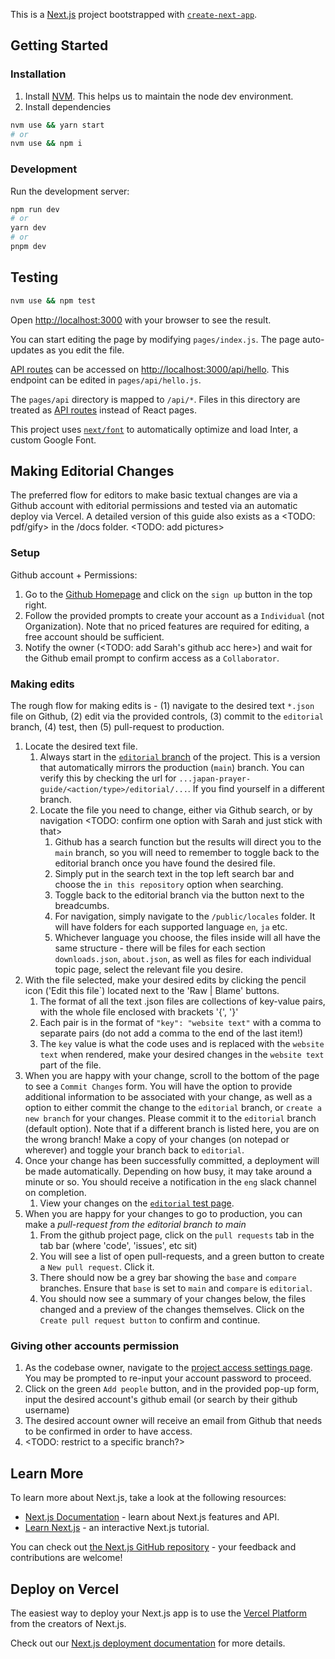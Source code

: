 This is a [Next.js](https://nextjs.org/) project bootstrapped with [`create-next-app`](https://github.com/vercel/next.js/tree/canary/packages/create-next-app).

## Getting Started

### Installation

1. Install [NVM](https://github.com/nvm-sh/nvm).  This helps us to maintain the node dev environment.
2. Install dependencies

```bash
nvm use && yarn start
# or
nvm use && npm i
```

### Development

Run the development server:

```bash
npm run dev
# or
yarn dev
# or
pnpm dev
```


## Testing

```bash
nvm use && npm test
```

Open [http://localhost:3000](http://localhost:3000) with your browser to see the result.

You can start editing the page by modifying `pages/index.js`. The page auto-updates as you edit the file.

[API routes](https://nextjs.org/docs/api-routes/introduction) can be accessed on [http://localhost:3000/api/hello](http://localhost:3000/api/hello). This endpoint can be edited in `pages/api/hello.js`.

The `pages/api` directory is mapped to `/api/*`. Files in this directory are treated as [API routes](https://nextjs.org/docs/api-routes/introduction) instead of React pages.

This project uses [`next/font`](https://nextjs.org/docs/basic-features/font-optimization) to automatically optimize and load Inter, a custom Google Font.

## Making Editorial Changes

The preferred flow for editors to make basic textual changes are via a Github account with editorial permissions and tested via an automatic deploy via Vercel. A detailed version of this guide also exists as a <TODO: pdf/gify> in the /docs folder. <TODO: add pictures>

### Setup
Github account + Permissions:
1. Go to the [Github Homepage](https://github.com/) and click on the `sign up` button in the top right.
2. Follow the provided prompts to create your account as a `Individual` (not Organization). Note that no priced features are required for editing, a free account should be sufficient.
3. Notify the owner (<TODO: add Sarah's github acc here>) and wait for the Github email prompt to confirm access as a `Collaborator`.

### Making edits
The rough flow for making edits is - (1) navigate to the desired text `*.json` file on Github, (2) edit via the provided controls, (3) commit to the `editorial` branch, (4) test, then (5) pull-request to production.

1. Locate the desired text file.
    1. Always start in the [`editorial` branch](https://github.com/wliu080/japan-prayer-guide/tree/editorial) of the project. This is a version that automatically mirrors the production (`main`) branch. You can verify this by checking the url for `...japan-prayer-guide/<action/type>/editorial/...`. If you find yourself in a different branch. 
    2. Locate the file you need to change, either via Github search, or by navigation <TODO: confirm one option with Sarah and just stick with that>
        1. Github has a search function but the results will direct you to the `main` branch, so you will need to remember to toggle back to the editorial branch once you have found the desired file.
        2. Simply put in the search text in the top left search bar and choose the `in this repository` option when searching.
        3. Toggle back to the editorial branch via the button next to the breadcumbs.
        4. For navigation, simply navigate to the `/public/locales` folder. It will have folders for each supported language `en`, `ja` etc.
        5. Whichever language you choose, the files inside will all have the same structure - there will be files for each section `downloads.json`, `about.json`, as well as files for each individual topic page, select the relevant file you desire.
2. With the file selected, make your desired edits by clicking the pencil icon ('Edit this file`) located next to the 'Raw | Blame' buttons.
    1. The format of all the text .json files are collections of key-value pairs, with the whole file enclosed with brackets '{', '}'
    2. Each pair is in the format of `"key": "website text"` with a comma to separate pairs (do not add a comma to the end of the last item!)
    3. The `key` value is what the code uses and is replaced with the `website text` when rendered, make your desired changes in the `website text` part of the file.
3. When you are happy with your change, scroll to the bottom of the page to see a `Commit Changes` form. You will have the option to provide additional information to be associated with your change, as well as a option to either commit the change to the `editorial` branch, or `create a new branch` for your changes. Please commit it to the `editorial` branch (default option). Note that if a different branch is listed here, you are on the wrong branch! Make a copy of your changes (on notepad or wherever) and toggle your branch back to `editorial`.
4. Once your change has been successfully committed, a deployment will be made automatically. Depending on how busy, it may take around a minute or so. You should receive a notification in the `eng` slack channel on completion.
    1. View your changes on the [`editorial` test page](https://japan-prayer-guide-git-editorial-wliu080.vercel.app/).
5. When you are happy for your changes to go to production, you can make a *pull-request from the editorial branch to main*
    1. From the github project page, click on the `pull requests` tab in the tab bar (where 'code', 'issues', etc sit)
    2. You will see a list of open pull-requests, and a green button to create a `New pull request`. Click it.
    3. There should now be a grey bar showing the `base` and `compare` branches. Ensure that `base` is set to `main` and `compare` is `editorial`.
    4. You should now see a summary of your changes below, the files changed and a preview of the changes themselves. Click on the `Create pull request button` to confirm and continue.

### Giving other accounts permission
1. As the codebase owner, navigate to the [project access settings page](https://github.com/wliu080/japan-prayer-guide/settings/access). You may be prompted to re-input your account password to proceed.
2. Click on the green `Add people` button, and in the provided pop-up form, input the desired account's github email (or search by their github username)
3. The desired account owner will receive an email from Github that needs to be confirmed in order to have access.
4. <TODO: restrict to a specific branch?>

## Learn More

To learn more about Next.js, take a look at the following resources:

- [Next.js Documentation](https://nextjs.org/docs) - learn about Next.js features and API.
- [Learn Next.js](https://nextjs.org/learn) - an interactive Next.js tutorial.

You can check out [the Next.js GitHub repository](https://github.com/vercel/next.js/) - your feedback and contributions are welcome!

## Deploy on Vercel

The easiest way to deploy your Next.js app is to use the [Vercel Platform](https://vercel.com/new?utm_medium=default-template&filter=next.js&utm_source=create-next-app&utm_campaign=create-next-app-readme) from the creators of Next.js.

Check out our [Next.js deployment documentation](https://nextjs.org/docs/deployment) for more details.
